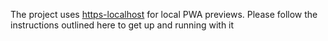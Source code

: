 The project uses [https-localhost](https://github.com/daquinoaldo/https-localhost) for local PWA previews. Please follow the instructions outlined here to get up and running with it
